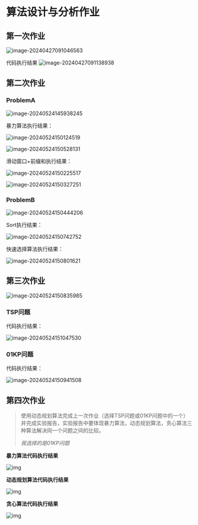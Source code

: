 # 算法设计与分析作业

## 第一次作业

![image-20240427091046563](https://yeyi0003.oss-cn-hangzhou.aliyuncs.com/image-20240427091046563.png)

代码执行结果
![image-20240427091138938](https://yeyi0003.oss-cn-hangzhou.aliyuncs.com/image-20240427091138938.png)

## 第二次作业

### ProblemA

![image-20240524145938245](https://yeyi0003.oss-cn-hangzhou.aliyuncs.com/image-20240524145938245.png)

暴力算法执行结果：

![image-20240524150124519](https://yeyi0003.oss-cn-hangzhou.aliyuncs.com/image-20240524150124519.png)

![image-20240524150528131](https://yeyi0003.oss-cn-hangzhou.aliyuncs.com/image-20240524150528131.png)

滑动窗口+前缀和执行结果：

![image-20240524150225517](https://yeyi0003.oss-cn-hangzhou.aliyuncs.com/image-20240524150225517.png)

![image-20240524150327251](https://yeyi0003.oss-cn-hangzhou.aliyuncs.com/image-20240524150327251.png)

### ProblemB

![image-20240524150444206](https://yeyi0003.oss-cn-hangzhou.aliyuncs.com/image-20240524150444206.png)

Sort执行结果：

![image-20240524150742752](https://yeyi0003.oss-cn-hangzhou.aliyuncs.com/image-20240524150742752.png)

快速选择算法执行结果：

![image-20240524150801621](https://yeyi0003.oss-cn-hangzhou.aliyuncs.com/image-20240524150801621.png)

## 第三次作业

![image-20240524150835985](https://yeyi0003.oss-cn-hangzhou.aliyuncs.com/image-20240524150835985.png)

### TSP问题

代码执行结果：

![image-20240524151047530](https://yeyi0003.oss-cn-hangzhou.aliyuncs.com/image-20240524151047530.png)

### 01KP问题

代码执行结果：

![image-20240524150941508](https://yeyi0003.oss-cn-hangzhou.aliyuncs.com/image-20240524150941508.png)

## 第四次作业

> 使用动态规划算法完成上一次作业（选择TSP问题或01KP问题中的一个）并完成实验报告，实验报告中要体现暴力算法，动态规划算法，贪心算法三种算法解决同一个问题之间的比较。
>
> *我选择的是01KP问题*

**暴力算法代码执行结果**

![img](https://yeyi0003.oss-cn-hangzhou.aliyuncs.com/clip_image002.jpg)

**动态规划算法代码执行结果**

![img](https://yeyi0003.oss-cn-hangzhou.aliyuncs.com/clip_image004.jpg)

**贪心算法代码执行结果**

![img](https://yeyi0003.oss-cn-hangzhou.aliyuncs.com/clip_image006.jpg)

